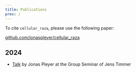 ```yaml
---
title: Publications
prev: /
---
```


To cite `cellular_raza`, please use the following paper:

[github.com/jonaspleyer/cellular_raza](https://github.com/jonaspleyer/cellular_raza)

## 2024
<!-- TODO insert presentation with link here -->
- [Talk]() by Jonas Pleyer at the Group Seminar of Jens Timmer
